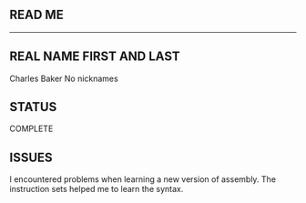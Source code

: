 READ ME
------------------------
------------------------

REAL NAME FIRST AND LAST
------------------------
Charles Baker
No nicknames

STATUS
------------------------
COMPLETE

ISSUES
------------------------
I encountered problems 
when learning a new version 
of assembly.
The instruction sets helped
me to learn the syntax.